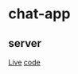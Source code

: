 # chat-app

## server 
  [Live](https://capable-time-eye.glitch.me)
  [code](https://glitch.com/edit/#!/capable-time-eye)
